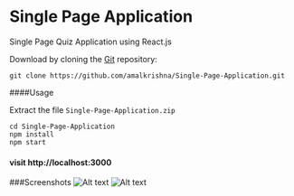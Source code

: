 # Single Page Application
Single Page Quiz Application using React.js



  Download by cloning the [Git](https://github.com/amalkrishna/Single-Page-Application) repository:

    git clone https://github.com/amalkrishna/Single-Page-Application.git

####Usage

Extract the file `Single-Page-Application.zip`

```
cd Single-Page-Application
npm install
npm start
```

#### visit http://localhost:3000


###Screenshots
  ![Alt text](http://i.imgur.com/fITdM91r.png "Screen1")
  ![Alt text](http://i.imgur.com/y1rfak3.png "Screen1")
